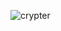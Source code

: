 ![crypter](https://github.com/Exile10mg/crypter/assets/109217679/a7bf2c0d-3791-406c-ad87-6c1273735ba4)
